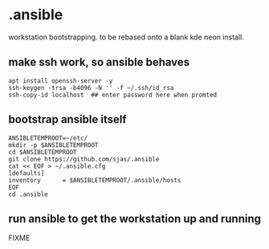 # .ansible
workstation bootstrapping. to be rebased onto a blank kde neon install.

## make ssh work, so ansible behaves
    apt install openssh-server -y
    ssh-keygen -trsa -b4096 -N '' -f ~/.ssh/id_rsa
    ssh-copy-id localhost  ## enter password here when promted
    
## bootstrap ansible itself
    ANSIBLETEMPROOT=~/etc/
    mkdir -p $ANSIBLETEMPROOT
    cd $ANSIBLETEMPROOT
    git clone https://github.com/sjas/.ansible
    cat << EOF > ~/.ansible.cfg
    [defaults]
    inventory      = $ANSIBLETEMPROOT/.ansible/hosts
    EOF
    cd .ansible
    
## run ansible to get the workstation up and running

FIXME
